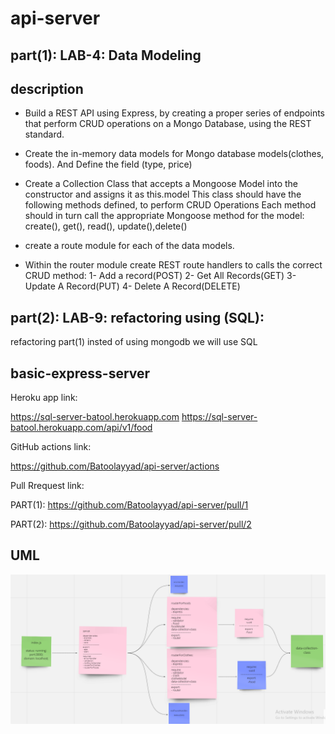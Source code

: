 # api-server

## part(1): LAB-4: Data Modeling

## description


- Build a REST API using Express, by creating a proper series of endpoints that perform CRUD operations on a Mongo Database, using the REST standard.


- Create the in-memory data models for Mongo database  models(clothes, foods). And Define the field (type, price) 

- Create a Collection Class that accepts a Mongoose Model into the constructor and assigns it as this.model
This class should have the following methods defined, to perform CRUD Operations
Each method should in turn call the appropriate Mongoose method for the model: create(), get(), read(), update(),delete()

- create a route module for each of the data models. 


- Within the router module create REST route handlers to  calls the correct CRUD method:
1- Add a record(POST)
2- Get All Records(GET)
3- Update A Record(PUT)
4- Delete A Record(DELETE)


## part(2): LAB-9: refactoring using (SQL):

refactoring part(1) insted of using mongodb we will use SQL




## basic-express-server


Heroku app link:

https://sql-server-batool.herokuapp.com
https://sql-server-batool.herokuapp.com/api/v1/food

GitHub actions link:

https://github.com/Batoolayyad/api-server/actions

Pull Rrequest link:

PART(1):
https://github.com/Batoolayyad/api-server/pull/1


PART(2):
https://github.com/Batoolayyad/api-server/pull/2


## UML

![UML-Lab4](./img/UML-Lab4.PNG)
